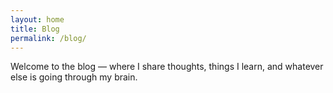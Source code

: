 ```yaml
---
layout: home
title: Blog
permalink: /blog/
---
```


Welcome to the blog — where I share thoughts, things I learn, and whatever else is going through my brain.
